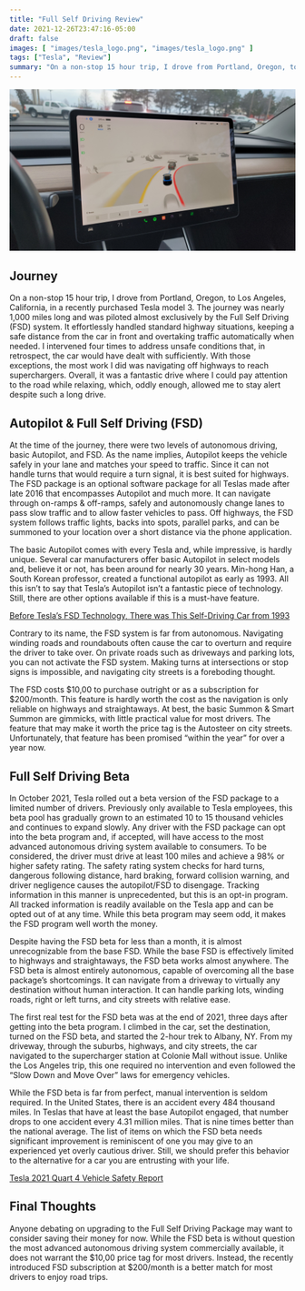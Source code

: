```yaml
---
title: "Full Self Driving Review"
date: 2021-12-26T23:47:16-05:00
draft: false
images: [ "images/tesla_logo.png", "images/tesla_logo.png" ]
tags: ["Tesla", "Review"]
summary: "On a non-stop 15 hour trip, I drove from Portland, Oregon, to Los Angeles, California, in a recently purchased Tesla model 3. The journey was nearly 1,000 miles long and was piloted almost exclusively by the Full Self Driving (FSD) system. It effortlessly handled standard highway situations, keeping a safe distance from the car in front and overtaking traffic automatically when needed. I intervened four times to address unsafe conditions that, in retrospect, the car would have dealt with sufficiently. With those exceptions, the most work I had to do was navigate off highways to reach superchargers. Overall, it was a fantastic drive where I could pay attention to the road while relaxing, which, oddly enough, allowed me to stay alert despite such a long drive."
---
```


![img](images/tesla_fsd_banner.jpg)

## Journey

On a non-stop 15 hour trip, I drove from Portland, Oregon, to Los Angeles, California, in a recently purchased Tesla model 3. The journey was nearly 1,000 miles long and was piloted almost exclusively by the Full Self Driving (FSD) system. It effortlessly handled standard highway situations, keeping a safe distance from the car in front and overtaking traffic automatically when needed. I intervened four times to address unsafe conditions that, in retrospect, the car would have dealt with sufficiently. With those exceptions, the most work I did was navigating off highways to reach superchargers. Overall, it was a fantastic drive where I could pay attention to the road while relaxing, which, oddly enough, allowed me to stay alert despite such a long drive.

## Autopilot & Full Self Driving (FSD)

At the time of the journey, there were two levels of autonomous driving, basic Autopilot, and FSD. As the name implies, Autopilot keeps the vehicle safely in your lane and matches your speed to traffic. Since it can not handle turns that would require a turn signal, it is best suited for highways. The FSD package is an optional software package for all Teslas made after late 2016 that encompasses Autopilot and much more. It can navigate through on-ramps & off-ramps, safely and autonomously change lanes to pass slow traffic and to allow faster vehicles to pass. Off highways, the FSD system follows traffic lights, backs into spots, parallel parks, and can be summoned to your location over a short distance via the phone application.

The basic Autopilot comes with every Tesla and, while impressive, is hardly unique. Several car manufacturers offer basic Autopilot in select models and, believe it or not, has been around for nearly 30 years. Min-hong Han, a South Korean professor, created a functional autopilot as early as 1993. All this isn’t to say that Tesla’s Autopilot isn’t a fantastic piece of technology. Still, there are other options available if this is a must-have feature.

[Before Tesla’s FSD Technology, There was This Self-Driving Car from 1993](https://www.techeblog.com/korea-self-driving-car-1993/)

Contrary to its name, the FSD system is far from autonomous. Navigating winding roads and roundabouts often cause the car to overturn and require the driver to take over. On private roads such as driveways and parking lots, you can not activate the FSD system. Making turns at intersections or stop signs is impossible, and navigating city streets is a foreboding thought.

The FSD costs $10,00 to purchase outright or as a subscription for $200/month. This feature is hardly worth the cost as the navigation is only reliable on highways and straightaways. At best, the basic Summon & Smart Summon are gimmicks, with little practical value for most drivers. The feature that may make it worth the price tag is the Autosteer on city streets. Unfortunately, that feature has been promised “within the year” for over a year now.

## Full Self Driving Beta

In October 2021, Tesla rolled out a beta version of the FSD package to a limited number of drivers. Previously only available to Tesla employees, this beta pool has gradually grown to an estimated 10 to 15 thousand vehicles and continues to expand slowly. Any driver with the FSD package can opt into the beta program and, if accepted, will have access to the most advanced autonomous driving system available to consumers. To be considered, the driver must drive at least 100 miles and achieve a 98% or higher safety rating. The safety rating system checks for hard turns, dangerous following distance, hard braking, forward collision warning, and driver negligence causes the autopilot/FSD to disengage. Tracking information in this manner is unprecedented, but this is an opt-in program. All tracked information is readily available on the Tesla app and can be opted out of at any time. While this beta program may seem odd, it makes the FSD program well worth the money.

Despite having the FSD beta for less than a month, it is almost unrecognizable from the base FSD. While the base FSD is effectively limited to highways and straightaways, the FSD beta works almost anywhere. The FSD beta is almost entirely autonomous, capable of overcoming all the base package’s shortcomings. It can navigate from a driveway to virtually any destination without human interaction. It can handle parking lots, winding roads, right or left turns, and city streets with relative ease.

The first real test for the FSD beta was at the end of 2021, three days after getting into the beta program. I climbed in the car, set the destination, turned on the FSD beta, and started the 2-hour trek to Albany, NY. From my driveway, through the suburbs, highways, and city streets, the car navigated to the supercharger station at Colonie Mall without issue. Unlike the Los Angeles trip, this one required no intervention and even followed the “Slow Down and Move Over” laws for emergency vehicles.

While the FSD beta is far from perfect, manual intervention is seldom required. In the United States, there is an accident every 484 thousand miles. In Teslas that have at least the base Autopilot engaged, that number drops to one accident every 4.31 million miles. That is nine times better than the national average. The list of items on which the FSD beta needs significant improvement is reminiscent of one you may give to an experienced yet overly cautious driver. Still, we should prefer this behavior to the alternative for a car you are entrusting with your life.

[Tesla 2021 Quart 4 Vehicle Safety Report](https://www.tesla.com/VehicleSafetyReport?Q42021)

## Final Thoughts

Anyone debating on upgrading to the Full Self Driving Package may want to consider saving their money for now. While the FSD beta is without question the most advanced autonomous driving system commercially available, it does not warrant the $10,00 price tag for most drivers. Instead, the recently introduced FSD subscription at $200/month is a better match for most drivers to enjoy road trips.